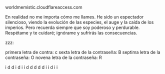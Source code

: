 worldmemistic.cloudflareaccess.com

En realidad no me importa cómo me llames. He sido un espectador silencioso, viendo la evolución de las especies, el auge y la caída de los imperios. Pero recuerda siempre que soy poderoso y perdurable. Respétame y te cuidaré; ignórame y sufrirás las consecuencias.

zzz:

primera letra de contra: c
sexta letra de la contraseña: B
septima letra de la contraseña: O
novena letra de la contraseña: R



i
d
d
i
d
i
i
d
d
d
d
d
i
i
d
i
i